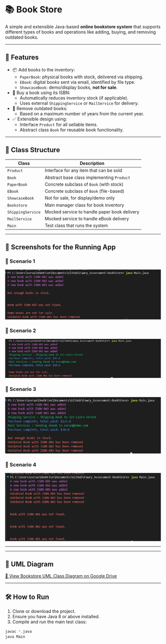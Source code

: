 # 📚  Book Store

A simple and extensible Java-based **online bookstore system** that supports different types of books and operations like adding, buying, and removing outdated books.


---

## 🚀 Features

- 📦 Add books to the inventory:
  - `PaperBook`: physical books with stock, delivered via shipping.
  - `EBook`: digital books sent via email, identified by file type.
  - `ShowcaseBook`: demo/display books, **not for sale**.
- 🛒 Buy a book using its ISBN:
  - Automatically reduces inventory stock (if applicable).
  - Uses external `ShippingService` or `MailService` for delivery.
- 🧹 Remove outdated books:
  - Based on a maximum number of years from the current year.
- ✅ Extensible design using:
  - Interface `Product` for all sellable items.
  - Abstract class `Book` for reusable book functionality.

---

## 🧱 Class Structure

| Class                  | Description                                  |
|------------------------|----------------------------------------------|
| `Product`              | Interface for any item that can be sold      |
| `Book`                | Abstract base class implementing `Product`    |
| `PaperBook`            | Concrete subclass of `Book` (with stock)     |
| `EBook`                | Concrete subclass of `Book` (file-based)     |
| `ShowcaseBook`         | Not for sale, for display/demo only          |
| `Bookstore`     | Main manager class for book inventory        |
| `ShippingService`      | Mocked service to handle paper book delivery |
| `MailService`          | Mocked service to handle eBook delivery      |
| `Main` | Test class that runs the system           |

---

## 📸 Screenshots for the Running App

### 📖 Scenario 1
![Scenario 1](./TestCases/scenario1.jpg)


### 📖 Scenario 2
![Scenario 2](./TestCases/scenario2.jpg)

### 📖 Scenario 3
![Scenario 2](./TestCases/scenario3.jpg)

### 📖 Scenario 4
![Scenario 2](./TestCases/scenario4.jpg)

---
---

## 🧭 UML Diagram

[📌 View Bookstore UML Class Diagram on Google Drive](https://drive.google.com/file/d/168rtEwUs38ilPya0r2CqEFqCHPQQd54u/view?usp=drive_link)


---

## 🛠 How to Run

1. Clone or download the project.
2. Ensure you have Java 8 or above installed.
3. Compile and run the main test class:

```bash
javac *.java
java Main



